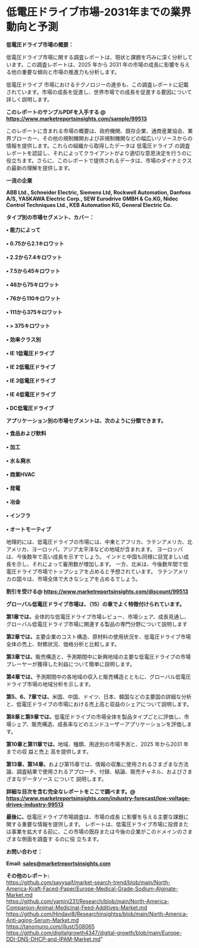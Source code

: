# 低電圧ドライブ市場-2031年までの業界動向と予測

<strong><b>低電圧ドライブ市場の概要：</b></strong>

低電圧ドライブ市場に関する調査レポートは、現状と課題を巧みに深く分析しています。この調査レポートは、2025 年から 2031 年の市場の成長に影響を与える他の重要な傾向と市場の推進力も分析します。

低電圧ドライブ 市場におけるテクノロジーの進歩も、この調査レポートに記載されています。市場の成長を促進し、世界市場での成長を促進する要因について詳しく説明します。

<strong>このレポートのサンプルPDFを入手する @ <a href=https://www.marketreportsinsights.com/sample/99513>https://www.marketreportsinsights.com/sample/99513</a></strong>

このレポートに含まれる市場の概要は、政府機関、既存企業、通商産業協会、業界ブローカー、その他の規制機関および非規制機関などの幅広いリソースからの情報を提供します。これらの組織から取得したデータは 低電圧ドライブ の調査レポートを認証し、それによってクライアントがより適切な意思決定を行うのに役立ちます。さらに、このレポートで提供されるデータは、市場のダイナミクスの最新の理解を提供します。

<strong>一流の企業</strong>

<strong><b>ABB Ltd., Schneider Electric, Siemens Ltd, Rockwell Automation, Danfoss A/S, YASKAWA Electric Corp., SEW Eurodrive GMBH & Co.KG, Nidec Control Techniques Ltd., KEB Automation KG, General Electric Co.</b></strong>

<strong><b>タイプ別の市場セグメント、カバー：</b></strong>

<strong>• 能力によって<br><br>• 0.75から2.1キロワット<br><br>• 2.2から7.4キロワット<br><br>• 7.5から45キロワット<br><br>• 46から75キロワット<br><br>• 76から110キロワット<br><br>• 111から375キロワット<br><br>• > 375キロワット<br><br>• 効率クラス別<br><br>• IE 1低電圧ドライブ<br><br>• IE 2低電圧ドライブ<br><br>• IE 3低電圧ドライブ<br><br>• IE 4低電圧ドライブ<br><br>• DC低電圧ドライブ</strong>

<strong><b>アプリケーション別の市場セグメントは、次のように分類できます。</b></strong>

<strong>• 食品および飲料<br><br>• 加工<br><br>• 水＆廃水<br><br>• 商業HVAC<br><br>• 発電<br><br>• 冶金<br><br>• インフラ<br><br>• オートモーティブ</strong>

 地理的には、低電圧ドライブの市場には、中東とアフリカ、ラテンアメリカ、北アメリカ、ヨーロッパ、アジア太平洋などの地域が含まれます。 ヨーロッパは、今後数年で高い成長を示すでしょう。 インドと中国も同様に目覚ましい成長を示し、それによって雇用数が増加します。 一方、北米は、今後数年間で低電圧ドライブ市場でトップシェアを占めると予想されています。 ラテンアメリカの国々は、市場全体で大きなシェアを占めるでしょう。

<strong>割引を受ける@ <a href=https://www.marketreportsinsights.com/discount/99513>https://www.marketreportsinsights.com/discount/99513</a></strong>

<strong><b>グローバル低電圧ドライブ市場は、（15）の章でよく特徴付けられています。</b></strong>

<strong><b>第</b></strong><strong><b>1章では、</b></strong>全体的な低電圧ドライブ市場レビュー、市場シェア、成長見通し、グローバル低電圧ドライブ市場に関連する製品の専門分野について説明します

<strong><b>第2章では、</b></strong>主要企業のコスト構造、原材料の使用状況を、低電圧ドライブ市場全体の売上、財務状況、価格分析と比較します。

<strong><b>第3章では、</b></strong>販売構造と、予測期間中に新興地域の主要な低電圧ドライブの市場プレーヤーが獲得した利益について簡単に説明します。

<strong><b>第4章では、</b></strong>予測期間中の各地域の収入と販売構造とともに、グローバル低電圧ドライブ市場の地域分析を示します。

<strong><b>第5、6、7章では、</b></strong>米国、中国、ドイツ、日本、韓国などの主要国の詳細な分析と、低電圧ドライブの市場における売上高と収益のシェアについて説明します。

<strong><b>第8章と第9章では、</b></strong>低電圧ドライブの市場全体を製品タイプごとに評価し、市場シェア、販売構造、成長率などのエンドユーザーアプリケーションを評価します。

<strong><b>第10章と第11章では、</b></strong>地域、種類、用途別の市場予測と、2025 年から2031 年までの収 益と売上 高を提供します。

<strong><b>第13章、第14章、</b></strong>および第15章では、情報の収集に使用されるさまざまな方法論、調査結果で使用されるアプローチ、付録、結論、販売チャネル、およびさまざまなデータソース について 説明します。

<strong>詳細な目次を含む完全なレポートをここで調べます。@ <a href=https://www.marketreportsinsights.com/industry-forecast/low-voltage-drives-industry-99513>https://www.marketreportsinsights.com/industry-forecast/low-voltage-drives-industry-99513</a></strong>

<strong><b>最後に、</b></strong>低電圧ドライブ市場調査は、市場の成長 に影響を</a>与える主要な課題に関する重要な情報を提供します。 レポートは、低電圧ドライブ市場に投資または事業を拡大する前に、この市場の既存または今後の企業がこのドメインのさまざまな側面を調査す るのに役 立ちます。

<strong><b>お問い合わせ：</b></strong>

<strong>Email: </strong><a href=mailto:sales@marketreportsinsights.com><strong>sales@marketreportsinsights.com</strong></a>

<strong>その他のレポート:</strong>
<br>
<a href=https://github.com/sayysaif/market-search-trend/blob/main/North-America-Kraft-Faced-Paper/Europe-Medical-Grade-Sodium-Alginate-Market.md>https://github.com/sayysaif/market-search-trend/blob/main/North-America-Kraft-Faced-Paper/Europe-Medical-Grade-Sodium-Alginate-Market.md</a>
<br>
<a href=https://github.com/yamini231/Research/blob/main/North-America-Companion-Animal-Medicinal-Feed-Additives-Market.md>https://github.com/yamini231/Research/blob/main/North-America-Companion-Animal-Medicinal-Feed-Additives-Market.md</a>
<br>
<a href=https://github.com/Hindavi8/Researchinsightss/blob/main/North-America-Anti-aging-Serum-Market.md>https://github.com/Hindavi8/Researchinsightss/blob/main/North-America-Anti-aging-Serum-Market.md</a>
<br>
<a href=https://tanomuno.com/illust/508065>https://tanomuno.com/illust/508065</a>
<br>
<a href=https://github.com/digitalgrowth4347/digital-growth/blob/main/Europe-DDI-DNS-DHCP-and-IPAM-Market.md>https://github.com/digitalgrowth4347/digital-growth/blob/main/Europe-DDI-DNS-DHCP-and-IPAM-Market.md</a>"

